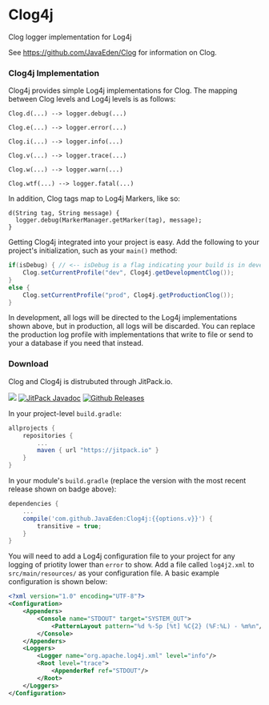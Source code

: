 # Clog4j
Clog logger implementation for Log4j

See https://github.com/JavaEden/Clog for information on Clog.

### Clog4j Implementation

Clog4j provides simple Log4j implementations for Clog. The mapping between Clog levels and Log4j levels is as follows:

`Clog.d(...) --> logger.debug(...)`

`Clog.e(...) --> logger.error(...)`

`Clog.i(...) --> logger.info(...)`

`Clog.v(...) --> logger.trace(...)`

`Clog.w(...) --> logger.warn(...)`

`Clog.wtf(...) --> logger.fatal(...)`

In addition, Clog tags map to Log4j Markers, like so:

```
d(String tag, String message) {
  logger.debug(MarkerManager.getMarker(tag), message);
}
```

Getting Clog4j integrated into your project is easy. Add the following to your project's initialization, such as your `main()` method:

```java
if(isDebug) { // <-- isDebug is a flag indicating your build is in development, replace with your actual debug check
    Clog.setCurrentProfile("dev", Clog4j.getDevelopmentClog());
}
else {
    Clog.setCurrentProfile("prod", Clog4j.getProductionClog());
}
```

In development, all logs will be directed to the Log4j implementations shown above, but in production, all logs will be discarded. You can replace the production log profile with implementations that write to file or send to your a database if you need that instead.

### Download
Clog and Clog4j is distrubuted through JitPack.io.

[![](https://jitpack.io/v/JavaEden/Clog4j.svg)](https://jitpack.io/#JavaEden/Clog4j)
[![JitPack Javadoc](https://img.shields.io/github/tag/JavaEden/Clog.svg?maxAge=2592000&label=javadoc)](https://jitpack.io/com/github/JavaEden/Clog/v1.2.4/javadoc/)
[![Github Releases](https://img.shields.io/github/downloads/JavaEden/Clog4j/latest/total.svg?maxAge=2592000)]()

In your project-level `build.gradle`:

```groovy
allprojects {
    repositories {
        ...
        maven { url "https://jitpack.io" }
    }
}
```

In your module's `build.gradle` (replace the version with the most recent release shown on badge above):
```groovy
dependencies {
    ...
    compile('com.github.JavaEden:Clog4j:{{options.v}}') {
        transitive = true;
    }
}
```

You will need to add a Log4j configuration file to your project for any logging of priotity lower than `error` to show. Add a file called `log4j2.xml` to `src/main/resources/` as your configuration file. A basic example configuration is shown below:

```xml
<?xml version="1.0" encoding="UTF-8"?>
<Configuration>
    <Appenders>
        <Console name="STDOUT" target="SYSTEM_OUT">
            <PatternLayout pattern="%d %-5p [%t] %C{2} (%F:%L) - %m%n"/>
        </Console>
    </Appenders>
    <Loggers>
        <Logger name="org.apache.log4j.xml" level="info"/>
        <Root level="trace">
            <AppenderRef ref="STDOUT"/>
        </Root>
    </Loggers>
</Configuration>
```
